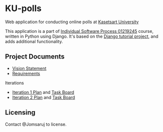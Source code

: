 # KU-polls

Web application for conducting online polls at [Kasetsart University](https://ku.ac.th/th)

This application is a part of [Individual Software Process 01219245](https://cpske.github.io/ISP/) course, written in Python using Django. It's based on the [Django tutorial project](https://docs.djangoproject.com/en/3.1/intro/tutorial01/), and adds additional functionality.

## Project Documents

* [Vision Statement](../../wiki/Vision%20Statement)
* [Requirements](../../wiki/Requirements)

Iterations
* [Iteration 1 Plan](../../wiki/Iteration%201%20Plan) and [Task Board](../../projects/1)
* [Iteration 2 Plan](../../wiki/Iteration%202%20Plan) and [Task Board](../../projects/2)

## Licensing
Contact @Jomsaruj to license.
